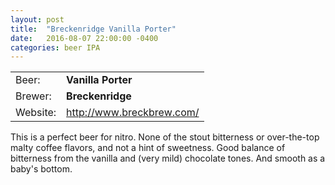 ```yaml
---
layout: post
title:  "Breckenridge Vanilla Porter"
date:   2016-08-07 22:00:00 -0400
categories: beer IPA
---
```


|   |   |
|---|---|
| Beer: | __Vanilla Porter__ |
| Brewer: | __Breckenridge__ |
| Website: | <http://www.breckbrew.com/>

This is a perfect beer for nitro. None of the stout bitterness or over-the-top malty coffee flavors, and not a hint of sweetness. Good balance of bitterness from the vanilla and (very mild) chocolate tones. And smooth as a baby's bottom.
